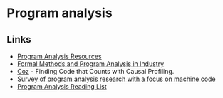# Program analysis

## Links

- [Program Analysis Resources](https://gist.github.com/MattPD/00573ee14bf85ccac6bed3c0678ddbef)
- [Formal Methods and Program Analysis in Industry](https://gist.github.com/MattPD/71b63a3e1600c2b52e1db80fa2834e60)
- [Coz](https://github.com/plasma-umass/coz) - Finding Code that Counts with Causal Profiling.
- [Survey of program analysis research with a focus on machine code](https://github.com/REMath/literature_review#readme)
- [Program Analysis Reading List](https://www.msreverseengineering.com/program-analysis-reading-list/)
